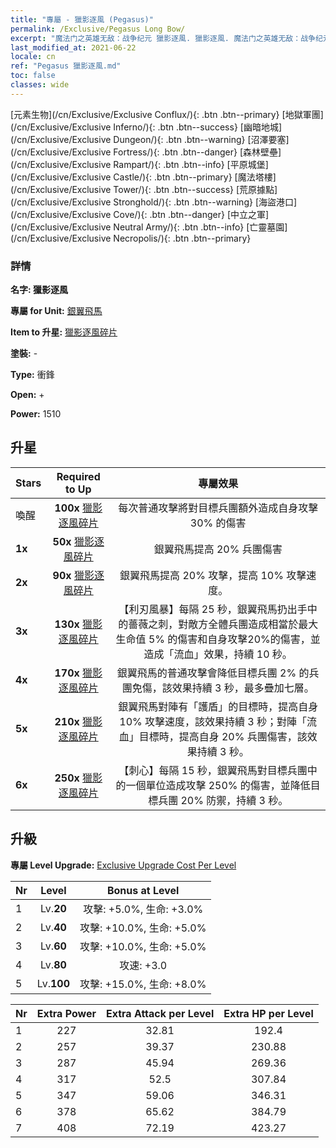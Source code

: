 ```yaml
---
title: "專屬 - 獵影逐風 (Pegasus)"
permalink: /Exclusive/Pegasus Long Bow/
excerpt: "魔法门之英雄无敌：战争纪元 獵影逐風. 獵影逐風. 魔法门之英雄无敌：战争纪元 專屬 獵影逐風. 銀翼飛馬 專屬."
last_modified_at: 2021-06-22
locale: cn
ref: "Pegasus 獵影逐風.md"
toc: false
classes: wide
---
```

 [元素生物](/cn/Exclusive/Exclusive Conflux/){: .btn .btn--primary} [地獄軍團](/cn/Exclusive/Exclusive Inferno/){: .btn .btn--success} [幽暗地城](/cn/Exclusive/Exclusive Dungeon/){: .btn .btn--warning} [沼澤要塞](/cn/Exclusive/Exclusive Fortress/){: .btn .btn--danger} [森林壁壘](/cn/Exclusive/Exclusive Rampart/){: .btn .btn--info} [平原城堡](/cn/Exclusive/Exclusive Castle/){: .btn .btn--primary} [魔法塔樓](/cn/Exclusive/Exclusive Tower/){: .btn .btn--success} [荒原據點](/cn/Exclusive/Exclusive Stronghold/){: .btn .btn--warning} [海盜港口](/cn/Exclusive/Exclusive Cove/){: .btn .btn--danger} [中立之軍](/cn/Exclusive/Exclusive Neutral Army/){: .btn .btn--info} [亡靈墓園](/cn/Exclusive/Exclusive Necropolis/){: .btn .btn--primary} 

### 詳情
 **名字: 獵影逐風** 

 **專屬 for Unit:** [銀翼飛馬](/cn/units/Pegasus/) 

 **Item to 升星:** [獵影逐風碎片](/cn/Items/con_914/)

 **塗裝:** -

 **Type:** 衝鋒

 **Open:** +

 **Power:** 1510

## 升星

  |     Stars    |  Required to Up | 專屬效果 |
  |:-------------|:---------------:|:---------------:|
  |  喚醒  | **100x** [獵影逐風碎片](/cn/Items/con_914/) | 每次普通攻擊將對目標兵團額外造成自身攻擊 30% 的傷害 |
  | **1x** <i class="fas fa-star"/> | **50x** [獵影逐風碎片](/cn/Items/con_914/) | 銀翼飛馬提高 20% 兵團傷害 |
  | **2x** <i class="fas fa-star"/> | **90x** [獵影逐風碎片](/cn/Items/con_914/) | 銀翼飛馬提高 20% 攻擊，提高 10% 攻擊速度。 |
  | **3x** <i class="fas fa-star"/> | **130x** [獵影逐風碎片](/cn/Items/con_914/) | 【利刃風暴】每隔 25 秒，銀翼飛馬扔出手中的薔薇之刺，對敵方全體兵團造成相當於最大生命值 5% 的傷害和自身攻擊20%的傷害，並造成「流血」效果，持續 10 秒。 |
  | **4x** <i class="fas fa-star"/> | **170x** [獵影逐風碎片](/cn/Items/con_914/) | 銀翼飛馬的普通攻擊會降低目標兵團 2% 的兵團免傷，該效果持續 3 秒，最多疊加七層。 |
  | **5x** <i class="fas fa-star"/> | **210x** [獵影逐風碎片](/cn/Items/con_914/) | 銀翼飛馬對陣有「護盾」的目標時，提高自身 10% 攻擊速度，該效果持續 3 秒；對陣「流血」目標時，提高自身 20% 兵團傷害，該效果持續 3 秒。 |
  | **6x** <i class="fas fa-star"/> | **250x** [獵影逐風碎片](/cn/Items/con_914/) | 【刺心】每隔 15 秒，銀翼飛馬對目標兵團中的一個單位造成攻擊 250% 的傷害，並降低目標兵團 20% 防禦，持續 3 秒。 |


## 升級
 **專屬 Level Upgrade:** [Exclusive Upgrade Cost Per Level](/Exclusive/ExclusiveUpgradeCostPerLevel/)

  |  Nr  |   Level  | Bonus at Level |
  |:-----|:--------:|:--------------:|
  | 1 | Lv.**20** | 攻擊: +5.0%, 生命: +3.0% |
  | 2 | Lv.**40** | 攻擊: +10.0%, 生命: +5.0% |
  | 3 | Lv.**60** | 攻擊: +10.0%, 生命: +5.0% |
  | 4 | Lv.**80** | 攻速: +3.0 |
  | 5 | Lv.**100** | 攻擊: +15.0%, 生命: +8.0% |


  |  Nr  |  Extra Power | Extra Attack per Level | Extra HP per Level |
  |:-----|:--------:|:--------:|:--------:|
  | 1 | 227 | 32.81 | 192.4 |
  | 2 | 257 | 39.37 | 230.88 |
  | 3 | 287 | 45.94 | 269.36 |
  | 4 | 317 | 52.5 | 307.84 |
  | 5 | 347 | 59.06 | 346.31 |
  | 6 | 378 | 65.62 | 384.79 |
  | 7 | 408 | 72.19 | 423.27 |


